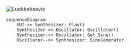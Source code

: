 ![Luokkakaavio](https://user-images.githubusercontent.com/74301772/232890730-66dba9c8-4223-4ce8-8b00-9265b4008e7f.png)


```mermaid
sequenceDiagram
    GUI->> Synthesizer: Play()
    Synthesizer->> Oscillator: Oscillator()
    Synthesizer->> Oscillator: Get_Sine()
    Oscillator-->> Synthesizer: SineGenerator
    






```
